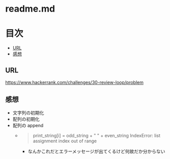 # readme.md

# 目次

<!-- @import "[TOC]" {cmd="toc" depthFrom=2 depthTo=6 orderedList=false} -->
<!-- code_chunk_output -->

- [URL](#url)
- [感想](#感想)

<!-- /code_chunk_output -->

## URL

https://www.hackerrank.com/challenges/30-review-loop/problem


## 感想

- 文字列の初期化
- 配列の初期化
- 配列の append
    - > print_string[i] = odd_string + " " + even_string
    IndexError: list assignment index out of range
        - なんかこれだとエラーメッセージが出てくるけど何故だか分からない
